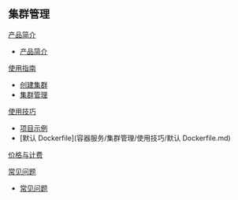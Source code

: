 ## 集群管理

[产品简介]()
 
  * [产品简介](容器服务/集群管理/产品简介/集群产品简介.md)

[使用指南]()

  * [创建集群](容器服务/集群管理/使用指南/创建集群.md)
  * [集群管理](容器服务/集群管理/使用指南/集群管理.md)

[使用技巧]()

* [项目示例](容器服务/集群管理/使用技巧/项目示例.md)
* [默认 Dockerfile](容器服务/集群管理/使用技巧/默认 Dockerfile.md)

[价格与计费](容器服务/集群管理/集群价格与计费.md)

[常见问题]()

  * [常见问题](容器服务/集群管理/常见问题/集群常见问题.md)